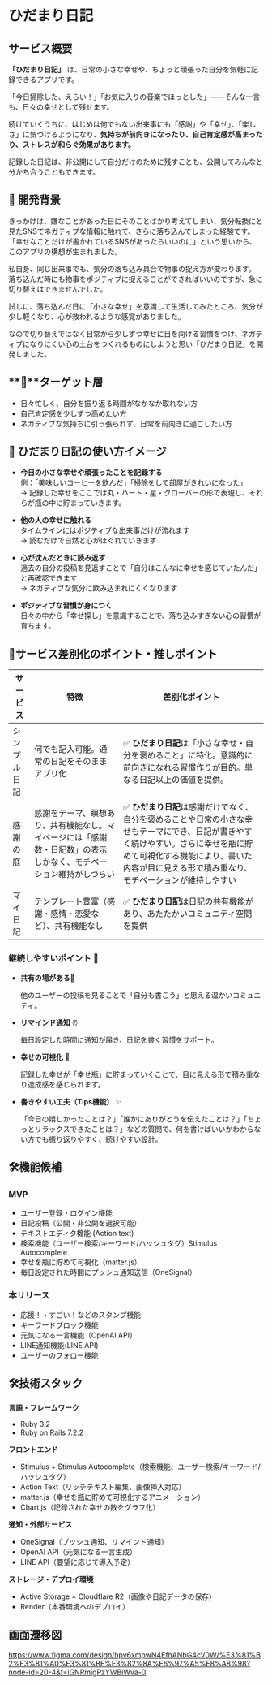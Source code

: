 # ひだまり日記

## サービス概要

**「ひだまり日記」** は、日常の小さな幸せや、ちょっと頑張った自分を気軽に記録できるアプリです。

「今日掃除した、えらい！」「お気に入りの音楽でほっとした」――そんな一言も、日々の幸せとして残せます。

続けていくうちに、はじめは何でもない出来事にも「感謝」や「幸せ」、「楽しさ」に気づけるようになり、**気持ちが前向きになったり、自己肯定感が高まったり、ストレスが和らぐ効果があります。**

記録した日記は、非公開にして自分だけのために残すことも、公開してみんなと分かち合うこともできます。

## **💭** 開発背景

きっかけは、嫌なことがあった日にそのことばかり考えてしまい、気分転換にと見たSNSでネガティブな情報に触れて、さらに落ち込んでしまった経験です。「幸せなことだけが書かれているSNSがあったらいいのに」という思いから、このアプリの構想が生まれました。

私自身、同じ出来事でも、気分の落ち込み具合で物事の捉え方が変わります。
落ち込んだ時にも物事をポジティブに捉えることができればいいのですが、急に切り替えはできませんでした。

試しに、落ち込んだ日に「小さな幸せ」を意識して生活してみたところ、気分が少し軽くなり、心が救われるような感覚がありました。

なので切り替えではなく日常から少しずつ幸せに目を向ける習慣をつけ、ネガティブになりにくい心の土台をつくれるものにしようと思い「ひだまり日記」を開発しました。

## **🎯**ターゲット層

- 日々忙しく、自分を振り返る時間がなかなか取れない方
- 自己肯定感を少しずつ高めたい方
- ネガティブな気持ちに引っ張られず、日常を前向きに過ごしたい方

## 🌼 ひだまり日記の使い方イメージ

- **今日の小さな幸せや頑張ったことを記録する**  
  例：「美味しいコーヒーを飲んだ」「掃除をして部屋がきれいになった」  
  → 記録した幸せをここでは丸・ハート・星・クローバーの形で表現し、それらが瓶の中に貯まっていきます。

- **他の人の幸せに触れる**  
  タイムラインにはポジティブな出来事だけが流れます  
  → 読むだけで自然と心がほぐれていきます

- **心が沈んだときに読み返す**  
  過去の自分の投稿を見返すことで「自分はこんなに幸せを感じていたんだ」と再確認できます  
  → ネガティブな気分に飲み込まれにくくなります

- **ポジティブな習慣が身につく**  
    日々の中から「幸せ探し」を意識することで、落ち込みすぎない心の習慣が育ちます。


## 🌟サービス差別化のポイント・推しポイント

| サービス | 特徴 | 差別化ポイント |
|----------|------|----------------|
| シンプル日記 | 何でも記入可能。通常の日記をそのままアプリ化 | ✅ **ひだまり日記**は「小さな幸せ・自分を褒めること」に特化。意識的に前向きになれる習慣作りが目的。単なる日記以上の価値を提供。 |
| 感謝の庭 | 感謝をテーマ、瞑想あり、共有機能なし。マイページには「感謝数・日記数」の表示しかなく、モチベーション維持がしづらい | ✅ **ひだまり日記**は感謝だけでなく、自分を褒めることや日常の小さな幸せもテーマにでき、日記が書きやすく続けやすい。さらに幸せを瓶に貯めて可視化する機能により、書いた内容が目に見える形で積み重なり、モチベーションが維持しやすい |
| マイ日記 | テンプレート豊富（感謝・感情・恋愛など）、共有機能なし | ✅ **ひだまり日記**は日記の共有機能があり、あたたかいコミュニティ空間を提供 |

### 継続しやすいポイント 🌟

- **共有の場がある💓**
    
    他のユーザーの投稿を見ることで「自分も書こう」と思える温かいコミュニティ。
    
- **リマインド通知** ⏰
    
    毎日設定した時間に通知が届き、日記を書く習慣をサポート。
    
- **幸せの可視化** 🍷
    
    記録した幸せが「幸せ瓶」に貯まっていくことで、目に見える形で積み重なり達成感を感じられます。
    
- **書きやすい工夫（Tips機能）** ✨
    
    「今日の嬉しかったことは？」「誰かにありがとうを伝えたことは？」「ちょっとリラックスできたことは？」などの質問で、何を書けばいいかわからない方でも振り返りやすく、続けやすい設計。


## 🛠️機能候補

### MVP

- ユーザー登録・ログイン機能
- 日記投稿（公開・非公開を選択可能）
- テキストエディタ機能 (Action text)
- 検索機能（ユーザー検索/キーワード/ハッシュタグ）Stimulus Autocomplete
- 幸せを瓶に貯めて可視化（matter.js）
- 毎日設定された時間にプッシュ通知送信（OneSignal）

### 本リリース

- 応援！・すごい！などのスタンプ機能
- キーワードブロック機能
- 元気になる一言機能（OpenAI API）
- LINE通知機能(LINE API)
- ユーザーのフォロー機能

## 🛠️技術スタック

**言語・フレームワーク**

- Ruby 3.2
- Ruby on Rails 7.2.2

**フロントエンド**

- Stimulus + Stimulus Autocomplete（検索機能、ユーザー検索/キーワード/ハッシュタグ）
- Action Text（リッチテキスト編集、画像挿入対応）
- matter.js（幸せを瓶に貯めて可視化するアニメーション）
- Chart.js（記録された幸せの数をグラフ化）

**通知・外部サービス**

- OneSignal（プッシュ通知、リマインド通知）
- OpenAI API（元気になる一言生成）
- LINE API（要望に応じて導入予定）

**ストレージ・デプロイ環境**

- Active Storage + Cloudflare R2（画像や日記データの保存）
- Render（本番環境へのデプロイ）

## 画面遷移図
https://www.figma.com/design/hpv6xmpwN4EfhANbG4cV0W/%E3%81%B2%E3%81%A0%E3%81%BE%E3%82%8A%E6%97%A5%E8%A8%98?node-id=20-4&t=iGNRmigPzYWBiWva-0